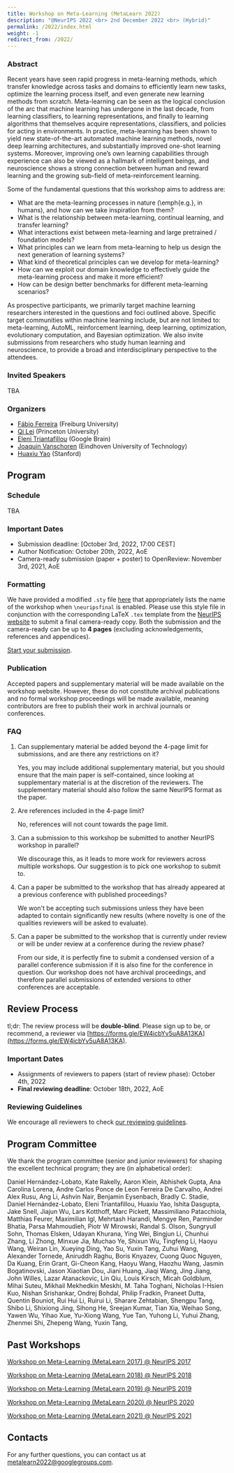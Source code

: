 ```yaml
---
title: Workshop on Meta-Learning (MetaLearn 2022)
description: "@NeurIPS 2022 <br> 2nd December 2022 <br> (Hybrid)"
permalink: /2022/index.html
weight: -1
redirect_from: /2022/
---
```


### Abstract

Recent years have seen rapid progress in meta-learning methods, which transfer knowledge across tasks and domains to efficiently learn new tasks, optimize the learning process itself, and even generate new learning methods from scratch. Meta-learning can be seen as the logical conclusion of the arc that machine learning has undergone in the last decade, from learning classifiers, to learning representations, and finally to learning algorithms that themselves acquire representations, classifiers, and policies for acting in environments. In practice, meta-learning has been shown to yield new state-of-the-art automated machine learning methods, novel deep learning architectures, and substantially improved one-shot learning systems. Moreover, improving one’s own learning capabilities through experience can also be viewed as a hallmark of intelligent beings, and neuroscience shows a strong connection between human and reward learning and the growing sub-field of meta-reinforcement learning. 

Some of the fundamental questions that this workshop aims to address are:

- What are the meta-learning processes in nature (\emph{e.g.}, in humans), and how can we take inspiration from them?
- What is the relationship between meta-learning, continual learning, and transfer learning?
- What interactions exist between meta-learning and large pretrained / foundation models? 
- What principles can we learn from meta-learning to help us design the next generation of learning systems?
- What kind of theoretical principles can we develop for meta-learning? 
- How can we exploit our domain knowledge to effectively guide the meta-learning process and make it more efficient?
- How can be design better benchmarks for different meta-learning scenarios?

As prospective participants, we primarily target machine learning researchers interested in the questions and foci outlined above. Specific target communities within machine learning include, but are not limited to: meta-learning, AutoML, reinforcement learning, deep learning, optimization, evolutionary computation, and Bayesian optimization. We also invite submissions from researchers who study human learning and neuroscience, to provide a broad and interdisciplinary perspective to the attendees.

### Invited Speakers

<!-- Submit challenge questions for the speakers [here](https://forms.gle/DGEev5erxAmoi6eEA).  -->

TBA

<!--
## Spotlights
### Morning Session
- [**Title**.](slides/metalearn2020-paper.pdf)
 *Authors*

### Afternoon Session
- [**Title**.](slides/metalearn2020-paper.pdf)
 *Authors*
-->

### Organizers

- [Fábio Ferreira](https://ml.informatik.uni-freiburg.de/people/ferreira/index.html) (Freiburg University)
- [Qi Lei](https://cecilialeiqi.github.io/) (Princeton University)
- [Eleni Triantafillou](https://www.cs.toronto.edu/~eleni/) (Google Brain)
- [Joaquin Vanschoren](http://www.win.tue.nl/~jvanscho/) (Eindhoven University of Technology)
- [Huaxiu Yao](https://huaxiuyao.mystrikingly.com/) (Stanford)

## Program

### Schedule

TBA

### Important Dates

- Submission deadline: [October 3rd, 2022, 17:00 CEST]
- Author Notification: October 20th, 2022, AoE
- Camera-ready submission (paper + poster) to OpenReview: November 3rd, 2021, AoE

### Formatting

We have provided a modified `.sty` file [here](neurips_2022.sty) that appropriately lists the name of the workshop when `\neuripsfinal` is enabled. Please use this style file in conjunction with the corresponding LaTeX `.tex` template from the [NeurIPS website](https://neurips.cc/Conferences/2022/PaperInformation/StyleFiles) to submit a final camera-ready copy. Both the submission and the camera-ready can be up to **4 pages** (excluding acknowledgements, references and appendices).

[Start your submission](https://openreview.net/group?id=NeurIPS.cc/2022/Workshop/MetaLearn).

### Publication

Accepted papers and supplementary material will be made available on the workshop website. However, these do not constitute archival publications and no formal workshop proceedings will be made available, meaning contributors are free to publish their work in archival journals or conferences.

### FAQ

1. Can supplementary material be added beyond the 4-page limit for submissions, and are there any restrictions on it?

   Yes, you may include additional supplementary material, but you should ensure that the main paper is self-contained, since looking at supplementary material is at the discretion of the reviewers. The supplementary material should also follow the same NeurIPS format as the paper.
   
1. Are references included in the 4-page limit?
   
   No, references will not count towards the page limit.

1. Can a submission to this workshop be submitted to another NeurIPS workshop in parallel?

   We discourage this, as it leads to more work for reviewers across multiple workshops. Our suggestion is to pick one workshop to submit to.

1. Can a paper be submitted to the workshop that has already appeared at a previous conference with published proceedings?

   We won't be accepting such submissions unless they have been adapted to contain significantly new results (where novelty is one of the qualities reviewers will be asked to evaluate).

1. Can a paper be submitted to the workshop that is currently under review or will be under review at a conference during the review phase?

   From our side, it is perfectly fine to submit a condensed version of a parallel conference submission if it is also fine for the conference in question. Our workshop does not have archival proceedings, and therefore parallel submissions of extended versions to other conferences are acceptable.
  
## Review Process

tl;dr: The review process will be **double-blind**. Please sign up to be, or recommend, a reviewer via [https://forms.gle/EW4icbYv5uA8A13KA](https://forms.gle/EW4icbYv5uA8A13KA).

### Important Dates

- Assignments of reviewers to papers (start of review phase): October 4th, 2022
- **Final reviewing deadline**: October 18th, 2022, AoE

### Reviewing Guidelines
We encourage all reviewers to check [our reviewing guidelines](https://docs.google.com/document/d/1vRdY8e2ttALw_kzxviejrhkVkiJlJ7YiS3yGm9jykB0/edit). 

<!--
## Accepted Papers ##

- [**Title**.](papers/paper.pdf)
 *Authors*
-->


## Program Committee

We thank the program committee (senior and junior reviewers) for shaping the excellent technical program; they are (in alphabetical order):

Daniel Hernández-Lobato, 
Kate Rakelly, 
Aaron Klein, 
Abhishek Gupta, 
Ana Carolina Lorena, 
Andre Carlos Ponce de Leon Ferreira De Carvalho, 
Andrei Alex Rusu, 
Ang Li, 
Ashvin Nair, 
Benjamin Eysenbach, 
Bradly C. Stadie, 
Daniel Hernández-Lobato, 
Eleni Triantafillou, 
Huaxiu Yao, 
Ishita Dasgupta, 
Jake Snell, 
Jiajun Wu, 
Lars Kotthoff, 
Marc Pickett, 
Massimiliano Patacchiola, 
Matthias Feurer, 
Maximilian Igl, 
Mehrtash Harandi, 
Mengye Ren, 
Parminder Bhatia, 
Parsa Mahmoudieh, 
Piotr W Mirowski, 
Randal S. Olson, 
Sungryull Sohn, 
Thomas Elsken, 
Udayan Khurana, 
Ying Wei, 
Bingjun Li,
Chunhui Zhang, 
Li Zhong, 
Minxue Jia, 
Muchao Ye, 
Shixun Wu, 
Tingfeng Li, 
Haoyu Wang, 
Weiran Lin, 
Xueying Ding, 
Yao Su, 
Yuxin Tang, 
Zuhui Wang, 
Alexander Tornede, 
Aniruddh Raghu, 
Boris Knyazev, 
Cuong Quoc Nguyen, 
Da Kuang, 
Erin Grant, 
Gi-Cheon Kang, 
Haoyu Wang, 
Haozhu Wang, 
Jasmin Bogatinovski, 
Jason Xiaotian Dou, 
Jiani Huang, 
Jiaqi Wang, 
Jing Jiang, 
John Willes, 
Lazar Atanackovic, 
Lin Qiu, 
Louis Kirsch, 
Micah Goldblum, 
Mihai Suteu, 
Mikhail Mekhedkin Meskhi, 
M. Taha Toghani, 
Nicholas I-Hsien Kuo, 
Nishan Srishankar, 
Ondrej Bohdal, 
Philip Fradkin, 
Praneet Dutta, 
Quentin Bouniot, 
Rui Hui Li, 
Ruirui Li, 
Sharare Zehtabian, 
Shengpu Tang, 
Shibo Li, 
Shixiong Jing, 
Sihong He, 
Sreejan Kumar, 
Tian Xia, 
Weihao Song, 
Yawen Wu, 
Yihao Xue, 
Yu-Xiong Wang, 
Yue Tan, 
Yuhong Li, 
Yuhui Zhang, 
Zhenmei Shi, 
Zhepeng Wang, 
Yuxin Tang, 


## Past Workshops

[Workshop on Meta-Learning (MetaLearn 2017) @ NeurIPS 2017](https://meta-learn.github.io/2017/)

[Workshop on Meta-Learning (MetaLearn 2018) @ NeurIPS 2018](https://meta-learn.github.io/2018/)

[Workshop on Meta-Learning (MetaLearn 2019) @ NeurIPS 2019](https://meta-learn.github.io/2019/)

[Workshop on Meta-Learning (MetaLearn 2020) @ NeurIPS 2020](https://meta-learn.github.io/2020/)

[Workshop on Meta-Learning (MetaLearn 2021) @ NeurIPS 2021](https://meta-learn.github.io/2021/)

<!--
## Sponsors

We are grateful for the support of our sponsors, which enabled us to offer XX to several participants.
-->

## Contacts

For any further questions, you can contact us at <metalearn2022@googlegroups.com>.
